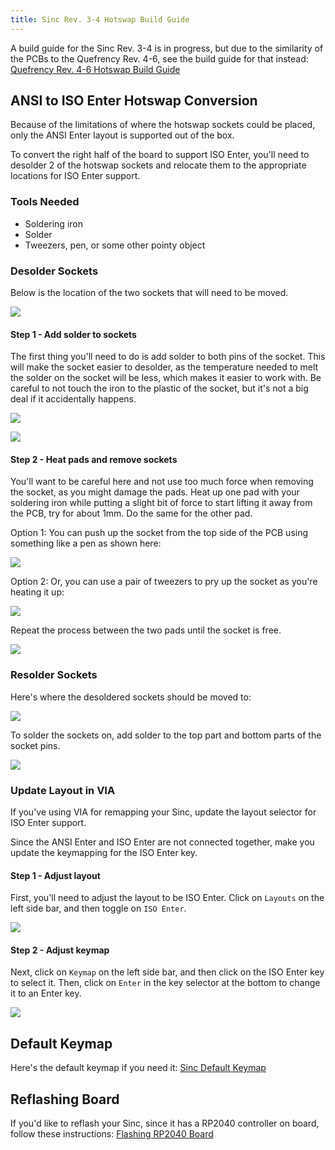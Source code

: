```yaml
---
title: Sinc Rev. 3-4 Hotswap Build Guide
---
```


A build guide for the Sinc Rev. 3-4 is in progress, but due to the similarity of the PCBs to the Quefrency Rev. 4-6, see the build guide for that instead: [Quefrency Rev. 4-6 Hotswap Build Guide](quefrency-hotswap-build-guide.md)

## ANSI to ISO Enter Hotswap Conversion

Because of the limitations of where the hotswap sockets could be placed, only the ANSI Enter layout is supported out of the box.

To convert the right half of the board to support ISO Enter, you'll need to desolder 2 of the hotswap sockets and relocate them to the appropriate locations for ISO Enter support.

### Tools Needed

- Soldering iron
- Solder
- Tweezers, pen, or some other pointy object

### Desolder Sockets

Below is the location of the two sockets that will need to be moved.

![](./assets/images/sinc-rev3/IMG_2813.jpg)

#### Step 1 - Add solder to sockets

The first thing you'll need to do is add solder to both pins of the socket. This will make the socket easier to desolder, as the temperature needed to melt the solder on the socket will be less, which makes it easier to work with. Be careful to not touch the iron to the plastic of the socket, but it's not a big deal if it accidentally happens.

![](./assets/images/sinc-rev3/IMG_2814.jpg)

![](./assets/images/sinc-rev3/IMG_2815.jpg)

#### Step 2 - Heat pads and remove sockets

You'll want to be careful here and not use too much force when removing the socket, as you might damage the pads. Heat up one pad with your soldering iron while putting a slight bit of force to start lifting it away from the PCB, try for about 1mm. Do the same for the other pad.

Option 1: You can push up the socket from the top side of the PCB using something like a pen as shown here: 

![](./assets/images/sinc-rev3/IMG_2816.jpg)

Option 2: Or, you can use a pair of tweezers to pry up the socket as you're heating it up:

![](./assets/images/sinc-rev3/IMG_2818.jpg)

Repeat the process between the two pads until the socket is free.

![](./assets/images/sinc-rev3/IMG_2817.jpg)

### Resolder Sockets

Here's where the desoldered sockets should be moved to:

![](./assets/images/sinc-rev3/IMG_2824.jpg)

To solder the sockets on, add solder to the top part and bottom parts of the socket pins.

![](./assets/images/sinc-rev3/IMG_2824x.jpg)

### Update Layout in VIA

If you've using VIA for remapping your Sinc, update the layout selector for ISO Enter support.

Since the ANSI Enter and ISO Enter are not connected together, make you update the keymapping for the ISO Enter key.

#### Step 1 - Adjust layout

First, you'll need to adjust the layout to be ISO Enter. Click on `Layouts` on the left side bar, and then toggle on `ISO Enter`.

![](./assets/images/sinc-rev3/via-layout.jpg)

#### Step 2 - Adjust keymap

Next, click on `Keymap` on the left side bar, and then click on the ISO Enter key to select it. Then, click on `Enter` in the key selector at the bottom to change it to an Enter key.

![](./assets/images/sinc-rev3/via-keymap.jpg)

## Default Keymap

Here's the default keymap if you need it: [Sinc Default Keymap](../static/layouts/keymap_Sinc_rev2.pdf)

## Reflashing Board

If you'd like to reflash your Sinc, since it has a RP2040 controller on board, follow these instructions: [Flashing RP2040 Board](flashing-firmware#rp2040-board-uf2-bootloader)